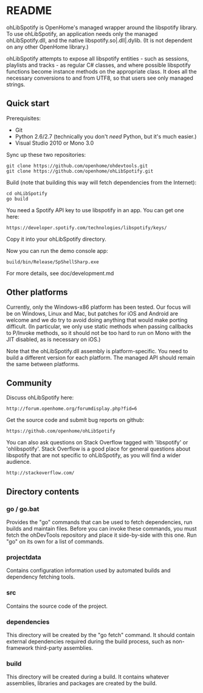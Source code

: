 # README

ohLibSpotify is OpenHome's managed wrapper around the libspotify library.
To use ohLibSpotify, an application needs only the managed ohLibSpotify.dll,
and the native libspotify.so|.dll|.dylib. (It is not dependent on any other
OpenHome library.)

ohLibSpotify attempts to expose all libspotify entities - such as sessions,
playlists and tracks - as regular C# classes, and where possible libspotify
functions become instance methods on the appropriate class. It does all the
necessary conversions to and from UTF8, so that users see only managed
strings.

## Quick start

Prerequisites:

 * Git
 * Python 2.6/2.7 (technically you don't *need* Python, but it's much easier.)
 * Visual Studio 2010 or Mono 3.0

Sync up these two repositories:

    git clone https://github.com/openhome/ohdevtools.git
    git clone https://github.com/openhome/ohLibSpotify.git

Build (note that building this way will fetch dependencies from the Internet):

    cd ohLibSpotify
    go build

You need a Spotify API key to use libspotify in an app. You can get one here:

    https://developer.spotify.com/technologies/libspotify/keys/

Copy it into your ohLibSpotify directory.

Now you can run the demo console app:

    build/bin/Release/SpShellSharp.exe

For more details, see doc/development.md

## Other platforms

Currently, only the Windows-x86 platform has been tested. Our focus will be
on Windows, Linux and Mac, but patches for iOS and Android are welcome and we
do try to avoid doing anything that would make porting difficult. (In
particular, we only use static methods when passing callbacks to P/Invoke
methods, so it should not be too hard to run on Mono with the JIT disabled,
as is necessary on iOS.)

Note that the ohLibSpotify.dll assembly is platform-specific. You need to
build a different version for each platform. The managed API should remain
the same between platforms.

## Community

Discuss ohLibSpotify here:

    http://forum.openhome.org/forumdisplay.php?fid=6

Get the source code and submit bug reports on github:

    https://github.com/openhome/ohLibSpotify

You can also ask questions on Stack Overflow tagged with 'libspotify' or
'ohlibspotify'. Stack Overflow is a good place for general questions about
libspotify that are not specific to ohLibSpotify, as you will find a wider
audience.

    http://stackoverflow.com/

## Directory contents

### go / go.bat

Provides the "go" commands that can be used to fetch dependencies,
run builds and maintain files. Before you can invoke these commands,
you must fetch the ohDevTools repository and place it side-by-side
with this one. Run "go" on its own for a list of commands.

### projectdata

Contains configuration information used by automated builds and dependency
fetching tools.

### src

Contains the source code of the project.

### dependencies

This directory will be created by the "go fetch" command. It should contain
external dependencies required during the build process, such as non-framework
third-party assemblies.

### build

This directory will be created during a build. It contains whatever
assemblies, libraries and packages are created by the build.
